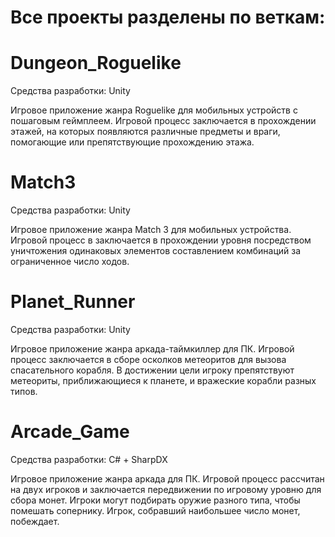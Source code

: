 # Все проекты разделены по веткам:

# Dungeon_Roguelike
Средства разработки: Unity

Игровое приложение жанра Roguelike для мобильных устройств с пошаговым геймплеем. Игровой процесс заключается в прохождении этажей, на которых появляются различные предметы и враги, помогающие или препятствующие прохождению этажа. 

# Match3
Средства разработки: Unity

Игровое приложение жанра Match 3 для мобильных устройства. Игровой процесс в заключается в прохождении уровня посредством уничтожения одинаковых элементов составлением комбинаций за ограниченное число ходов.

# Planet_Runner
Средства разработки: Unity

Игровое приложение жанра аркада-таймкиллер для ПК. Игровой процесс заключается в сборе осколков метеоритов для вызова спасательного корабля. В достижении цели игроку препятствуют метеориты, приближающиеся к планете, и вражеские корабли разных типов.

# Arcade_Game
Средства разработки: C# + SharpDX

Игровое приложение жанра аркада для ПК. Игровой процесс рассчитан на двух игроков и заключается передвижении по игровому уровню для сбора монет. Игроки могут подбирать оружие разного типа, чтобы помешать сопернику. Игрок, собравший наибольшее число монет, побеждает.
